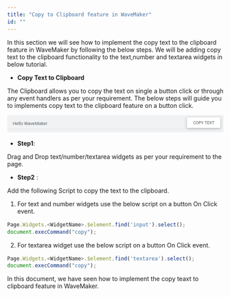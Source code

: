 ```yaml
---
title: "Copy to Clipboard feature in WaveMaker"
id: ""
---
```

In this section we will see how to implement the copy text to the clipboard feature in WaveMaker by following the below steps. We will be adding copy text to the clipboard functionality to the text,number and textarea widgets in below tutorial.

- **Copy Text to Clipboard**

The Clipboard allows you to copy the text on single a button click or through any event handlers as per your requirement. The below steps will guide you to implements copy text to the clipboard feature on a button click. 

[![form_filter_design](/learn/assets/Copy_ClipBoard.png)](/learn/assets/Copy_ClipBoard.png)

- **Step1**: 

Drag and Drop text/number/textarea widgets as per your requirement to the page.

- **Step2** : 

Add the following Script to copy the text to the clipboard.


1. For text and number widgets use the below script on a button On Click event.

```js
Page.Widgets.<WidgetName>.$element.find('input').select();
document.execCommand("copy");
```

2. For textarea widget use the below script on a button On Click event.

```js
Page.Widgets.<WidgetName>.$element.find('textarea').select();
document.execCommand("copy");
```
In this document, we have seen how to implement the copy teaxt to clipboard feature in WaveMaker.

